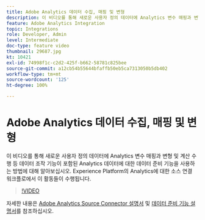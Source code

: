 ```yaml
---
title: Adobe Analytics 데이터 수집, 매핑 및 변형
description: 이 비디오를 통해 새로운 사용자 정의 데이터에 Analytics 변수 매핑과 변형 및 계산 수행 등 데이터 조작 기능이 포함된 Analytics 데이터에 대한 데이터 준비 기능을 사용하는 방법에 대해 알아보십시오. Experience Platform의 Analytics에 대한 소스 연결 워크플로에서 이 활동들이 수행됩니다.
feature: Adobe Analytics Integration
topic: Integrations
role: Developer, Admin
level: Intermediate
doc-type: feature video
thumbnail: 29687.jpg
kt: 10421
exl-id: 74998f1c-c2d2-425f-b662-58781c825bee
source-git-commit: a12cb54b55644bfaffb50eb5ca7313050b5db402
workflow-type: tm+mt
source-wordcount: '125'
ht-degree: 100%

---
```


# Adobe Analytics 데이터 수집, 매핑 및 변형

이 비디오를 통해 새로운 사용자 정의 데이터에 Analytics 변수 매핑과 변형 및 계산 수행 등 데이터 조작 기능이 포함된 Analytics 데이터에 대한 데이터 준비 기능을 사용하는 방법에 대해 알아보십시오. Experience Platform의 Analytics에 대한 소스 연결 워크플로에서 이 활동들이 수행됩니다.

>[!VIDEO](https://video.tv.adobe.com/v/29687?quality=12&learn=on)

자세한 내용은 [Adobe Analytics Source Connector 설명서](https://experienceleague.adobe.com/docs/experience-platform/sources/ui-tutorials/create/adobe-applications/analytics.html) 및 [데이터 준비 기능 설명서](https://experienceleague.adobe.com/docs/experience-platform/data-prep/functions.html)를 참조하십시오.
